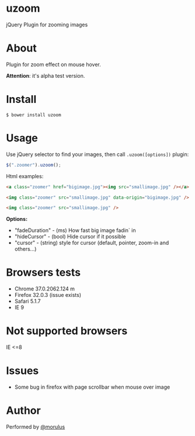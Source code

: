 uzoom
======

jQuery Plugin for zooming images

# About

Plugin for zoom effect on mouse hover.

__Attention__: it's alpha test version.

# Install
```npm
$ bower install uzoom
```

# Usage
Use jQuery selector to find your images, then call `.uzoom([options])` plugin:
```javascript
$(".zoomer").uzoom();
```

Html examples:
```html
<a class="zoomer" href="bigimage.jpg"><img src="smallimage.jpg" /></a>
```
```html
<img class="zoomer" src="smallimage.jpg" data-origin="bigimage.jpg" />
```

```html
<img class="zoomer" src="smallimage.jpg" />
```

__Options:__
- "fadeDuration" - (ms) How fast big image fadin` in
- "hideCursor" - (bool) Hide cursor if it possible
- "cursor" - (string) style for cursor (default, pointer, zoom-in and others...)

# Browsers tests
- Chrome 37.0.2062.124 m
- Firefox 32.0.3 (issue exists)
- Safari 5.1.7
- IE 9

# Not supported browsers
IE <=8

# Issues
- Some bug in firefox with page scrollbar when mouse over image

# Author
Performed by [@morulus](https://github.com/morulus)
